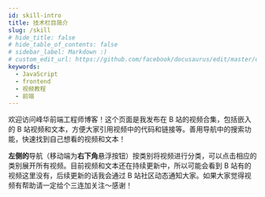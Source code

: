 ```yaml
---
id: skill-intro
title: 技术栏目简介
slug: /skill
# hide_title: false
# hide_table_of_contents: false
# sidebar_label: Markdown :)
# custom_edit_url: https://github.com/facebook/docusaurus/edit/master/docs/api-doc-markdown.md
keywords:
  - JavaScript
  - frontend
  - 视频教程
  - 前端
---
```


欢迎访问峰华前端工程师博客！这个页面是我发布在 B 站的视频合集，包括嵌入的 B 站视频和文本，方便大家引用视频中的代码和链接等。善用导航中的搜索功能，快速找到自己想看的视频和文本！

**左侧的**导航（移动端为**右下角**悬浮按钮）按类别将视频进行分类，可以点击相应的类别展开所有视频。目前视频和文本还在持续更新中，所以可能会看到 B 站有的视频这里没有，后续更新的话我会通过 B 站社区动态通知大家。如果大家觉得视频有帮助请一定给个三连加关注～感谢！